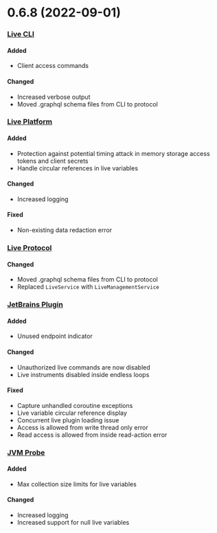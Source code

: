 # 0.6.8 (2022-09-01)

### [Live CLI](https://github.com/sourceplusplus/interface-cli)

#### Added
- Client access commands

#### Changed
- Increased verbose output
- Moved .graphql schema files from CLI to protocol

### [Live Platform](https://github.com/sourceplusplus/sourceplusplus)

#### Added
- Protection against potential timing attack in memory storage access tokens and client secrets
- Handle circular references in live variables

#### Changed
- Increased logging

#### Fixed
- Non-existing data redaction error

### [Live Protocol](https://github.com/sourceplusplus/protocol)

#### Changed
- Moved .graphql schema files from CLI to protocol
- Replaced `LiveService` with `LiveManagementService`

### [JetBrains Plugin](https://github.com/sourceplusplus/interface-jetbrains)

#### Added
- Unused endpoint indicator

#### Changed
- Unauthorized live commands are now disabled
- Live instruments disabled inside endless loops

#### Fixed
- Capture unhandled coroutine exceptions
- Live variable circular reference display
- Concurrent live plugin loading issue
- Access is allowed from write thread only error
- Read access is allowed from inside read-action error

### [JVM Probe](https://github.com/sourceplusplus/probe-jvm)

#### Added
- Max collection size limits for live variables

#### Changed
- Increased logging
- Increased support for null live variables
